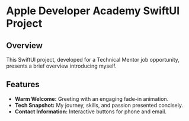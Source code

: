# Apple Developer Academy SwiftUI Project

## Overview

This SwiftUI project, developed for a Technical Mentor job opportunity, presents a brief overview introducing myself.

## Features

- **Warm Welcome:** Greeting with an engaging fade-in animation.
- **Tech Snapshot:** My journey, skills, and passion presented concisely.
- **Contact Information:** Interactive buttons for phone and email.
